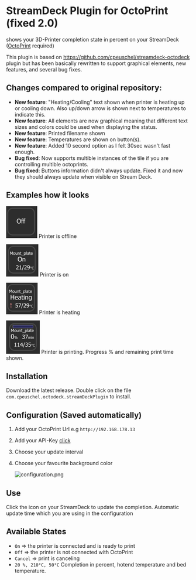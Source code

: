# StreamDeck Plugin for OctoPrint (fixed 2.0)

shows your 3D-Printer completion state in percent on your StreamDeck ([OctoPrint](https://github.com/OctoPrint/OctoPrint) required)

This plugin is based on https://github.com/cpeuschel/streamdeck-octodeck plugin but has been basically rewritten to support graphical elements, new features, and several bug fixes.

## Changes compared to original repository:
- **New feature**: "Heating/Cooling" text shown when printer is heating up or cooling down. Also up/down arrow is shown next to temperatures to indicate this.
- **New feature**: All elements are now graphical meaning that different text sizes and colors could be used when displaying the status.
- **New feature**: Printed filename shown
- **New feature**: Temperatures are shown on button(s).
- **New feature**: Added 10 second option as I felt 30sec wasn't fast enough.
- **Bug fixed**: Now supports multible instances of the tile if you are controlling multible octoprints.
- **Bug fixed**: Buttons information didn't always update. Fixed it and now they should always update when visible on Stream Deck.

## Examples how it looks

 ![Printer is offline](readme/example_printer_off.png) Printer is offline
 
 ![Printer is on](readme/example_on_preheated.png) Printer is on
 
 ![Printer is heating](readme/example_on_heating.png) Printer is heating
 
 ![Printer is printing](readme/example_prgress_bar_0.png) Printer is printing. Progress % and remaining print time shown.

## Installation
Download the latest release. Double click on the file `com.cpeuschel.octodeck.streamDeckPlugin` to install.

## Configuration (Saved automatically)
1. Add your OctoPrint Url e.g `http://192.168.178.13`
2. Add your API-Key [click](https://docs.octoprint.org/en/master/api/general.html#authorization)
3. Choose your update interval
4. Choose your favourite background color

    ![configuration.png](readme/configuration.png)

## Use
Click the icon on your StreamDeck to update the completion. Automatic update time which you are using in the configuration

## Available States
- `On` => the printer is connected and is ready to print
- `Off` => the printer is not connected with OctoPrint
- `Cancel` => print is canceling
- `20 %, 210°C, 50°C` Completion in percent, hotend temperature and bed temperature.
